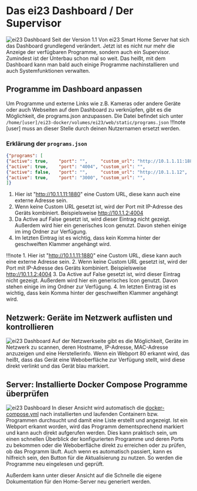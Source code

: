 # Das ei23 Dashboard / Der Supervisor
![ei23 Dashboard](https://ei23.de/bilder/dashboard01.jpg)
Seit der Version 1.1 Von ei23 Smart Home Server hat sich das Dashboard grundlegend verändert. 
Jetzt ist es nicht nur mehr die Anzeige der verfügbaren Programme, sondern auch ein Supervisor. Zumindest ist der Unterbau schon mal so weit. Das heißt, mit dem Dashboard kann man bald auch einige Programme nachinstallieren und auch Systemfunktionen verwalten.

## Programme im Dashboard anpassen

Um Programme und externe Links wie z.B. Kameras oder andere Geräte oder auch Webseiten auf dem Dashboard zu verknüpfen, gibt es die Möglichkeit, die programs.json anzupassen.
Die Datei befindet sich unter `/home/[user]/ei23-docker/volumes/ei23/web/static/programs.json`
!!!note
    [user] muss an dieser Stelle durch deinen Nutzernamen ersetzt werden.

### Erklärung der `programs.json`

```json
{"programs": [
{"active": true,    "port": "",     "custom_url": "http://10.1.1.11:1880",  "name": "NodeRED",          "title": "Garage",              "img": "img/nodered.png"}, // (1)
{"active": true,    "port": "4004", "custom_url": "",                       "name": "MQTT-Explorer",    "title": "MQTT-Explorer",       "img": "img/mqtt-explorer.png"}, // (2)
{"active": false,   "port": "",     "custom_url": "http://10.1.1.12",       "name": "Kamera Garten",    "title": "Schöner Garten",      "img": "img/camera.png"}, // (3)
{"active": true,    "port": "3000", "custom_url": "",                       "name": "Grafana",          "title": "Datenvisualisierung", "img": "img/grafana.png"} // (4)
]}
```

1.   Hier ist "http://10.1.1.11:1880" eine Custom URL, diese kann auch eine externe Adresse sein.
2.   Wenn keine Custom URL gesetzt ist, wird der Port mit IP-Adresse des Geräts kombiniert. Beispielsweise http://10.1.1.2:4004
3.   Da Active auf False gesetzt ist, wird dieser Eintrag nicht gezeigt. Außerdem wird hier ein generisches Icon genutzt. Davon stehen einige im img Ordner zur Verfügung.
4.   Im letzten Eintrag ist es wichtig, dass kein Komma hinter der geschweiften Klammer angehängt wird.

!!!note
    1. Hier ist "http://10.1.1.11:1880" eine Custom URL, diese kann auch eine externe Adresse sein.
    2. Wenn keine Custom URL gesetzt ist, wird der Port mit IP-Adresse des Geräts kombiniert. Beispielsweise http://10.1.1.2:4004
    3. Da Active auf False gesetzt ist, wird dieser Eintrag nicht gezeigt. Außerdem wird hier ein generisches Icon genutzt. Davon stehen einige im img Ordner zur Verfügung.
    4. Im letzten Eintrag ist es wichtig, dass kein Komma hinter der geschweiften Klammer angehängt wird.


## Netzwerk: Geräte im Netzwerk auflisten und kontrollieren

![ei23 Dashboard](https://ei23.de/bilder/dashboard02.jpg)
Auf der Netzwerkseite gibt es die Möglichkeit, Geräte im Netzwerk zu scannen, deren Hostname, IP-Adresse, MAC-Adresse anzuzeigen und eine Herstellerinfo. Wenn ein Webport 80 erkannt wird, das heißt, dass das Gerät eine Weboberfläche zur Verfügung stellt, wird diese direkt verlinkt und das Gerät blau markiert.

## Server: Installierte Docker Compose Programme überprüfen

![ei23 Dashboard](https://ei23.de/bilder/dashboard03.jpg)
In dieser Ansicht wird automatisch die [docker-compose.yml](docker-compose.md) nach installierten und laufenden Containern bzw. Programmen durchsucht und damit eine Liste erstellt und angezeigt.
Ist ein Webport erkannt worden, wird das Programm dementsprechend markiert und kann auch direkt aufgerufen werden.
Dies kann praktisch sein, um einen schnellen Überblick der konfigurierten Programme und deren Ports zu bekommen oder die Weboberfläche direkt zu erreichen oder zu prüfen, ob das Programm läuft.
Auch wenn es automatisch passiert, kann es hilfreich sein, den Button für die Aktualisierung zu nutzen. So werden die Programme neu eingelesen und geprüft.

Außerdem kann unter dieser Ansicht auf die Schnelle die eigene Dokumentation für den Home-Server neu generiert werden.